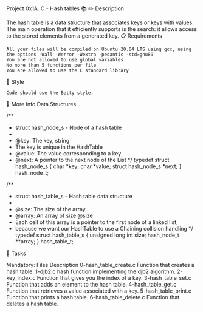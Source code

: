 Project 0x1A. C - Hash tables 📚
✏️ Description

The hash table is a data structure that associates keys or keys with values. The main operation that it efficiently supports is the search: it allows access to the stored elements from a generated key.
📋 Requirements

    All your files will be compiled on Ubuntu 20.04 LTS using gcc, using the options -Wall -Werror -Wextra -pedantic -std=gnu89
    You are not allowed to use global variables
    No more than 5 functions per file
    You are allowed to use the C standard library

🎨 Style

    Code should use the Betty style.

🚨 More Info
Data Structures

/**
 * struct hash_node_s - Node of a hash table
 *
 * @key: The key, string
 * The key is unique in the HashTable
 * @value: The value corresponding to a key
 * @next: A pointer to the next node of the List
 */
typedef struct hash_node_s
{
     char *key;
     char *value;
     struct hash_node_s *next;
} hash_node_t;

/**
 * struct hash_table_s - Hash table data structure
 *
 * @size: The size of the array
 * @array: An array of size @size
 * Each cell of this array is a pointer to the first node of a linked list,
 * because we want our HashTable to use a Chaining collision handling
 */
typedef struct hash_table_s
{
     unsigned long int size;
     hash_node_t **array;
} hash_table_t;

🎯 Tasks

Mandatory:
Files 	Description
0-hash_table_create.c 	Function that creates a hash table.
1-djb2.c 	hash function implementing the djb2 algorithm.
2-key_index.c 	Function that gives you the index of a key.
3-hash_table_set.c 	Function that adds an element to the hash table.
4-hash_table_get.c 	Function that retrieves a value associated with a key.
5-hash_table_print.c 	Function that prints a hash table.
6-hash_table_delete.c 	Function that deletes a hash table.
